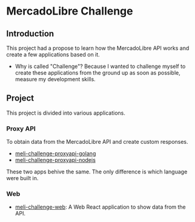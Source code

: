# MercadoLibre Challenge

## Introduction
This project had a propose to learn how the MercadoLibre API works and create a few applications based on it.

* Why is called "Challenge"? Because I wanted to challenge myself to create these applications from the ground up as soon as possible, measure my development skills.

## Project
This project is divided into various applications.

### Proxy API
To obtain data from the MercadoLibre API and create custom responses.
* [meli-challenge-proxyapi-golang](./meli-challenge-proxyapi-golang/)
* [meli-challenge-proxyapi-nodejs](./meli-challenge-proxyapi-nodejs/)

These two apps behive the same. The only difference is which language were built in.

### Web
* [meli-challenge-web](./meli-challenge-web/): A Web React application to show data from the API.